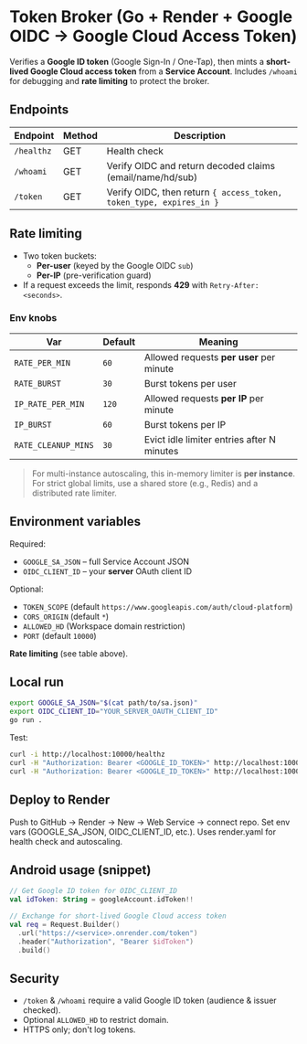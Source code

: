 # Token Broker (Go + Render + Google OIDC → Google Cloud Access Token)

Verifies a **Google ID token** (Google Sign-In / One-Tap), then mints a **short-lived Google Cloud access token** from a **Service Account**.
Includes `/whoami` for debugging and **rate limiting** to protect the broker.

## Endpoints

| Endpoint  | Method | Description |
|-----------|--------|-------------|
| `/healthz` | GET   | Health check |
| `/whoami`  | GET   | Verify OIDC and return decoded claims (email/name/hd/sub) |
| `/token`   | GET   | Verify OIDC, then return `{ access_token, token_type, expires_in }` |

## Rate limiting

- Two token buckets:
  - **Per-user** (keyed by the Google OIDC `sub`)
  - **Per-IP** (pre-verification guard)
- If a request exceeds the limit, responds **429** with `Retry-After: <seconds>`.

### Env knobs

| Var | Default | Meaning |
|-----|---------|---------|
| `RATE_PER_MIN` | `60` | Allowed requests **per user** per minute |
| `RATE_BURST` | `30` | Burst tokens per user |
| `IP_RATE_PER_MIN` | `120` | Allowed requests **per IP** per minute |
| `IP_BURST` | `60` | Burst tokens per IP |
| `RATE_CLEANUP_MINS` | `30` | Evict idle limiter entries after N minutes |

> For multi-instance autoscaling, this in-memory limiter is **per instance**. For strict global limits, use a shared store (e.g., Redis) and a distributed rate limiter.

## Environment variables

Required:
- `GOOGLE_SA_JSON` – full Service Account JSON
- `OIDC_CLIENT_ID` – your **server** OAuth client ID

Optional:
- `TOKEN_SCOPE` (default `https://www.googleapis.com/auth/cloud-platform`)
- `CORS_ORIGIN` (default `*`)
- `ALLOWED_HD` (Workspace domain restriction)
- `PORT` (default `10000`)

**Rate limiting** (see table above).

## Local run

```bash
export GOOGLE_SA_JSON="$(cat path/to/sa.json)"
export OIDC_CLIENT_ID="YOUR_SERVER_OAUTH_CLIENT_ID"
go run .
```

Test:
```bash
curl -i http://localhost:10000/healthz
curl -H "Authorization: Bearer <GOOGLE_ID_TOKEN>" http://localhost:10000/whoami
curl -H "Authorization: Bearer <GOOGLE_ID_TOKEN>" http://localhost:10000/token
```

## Deploy to Render

Push to GitHub → Render → New → Web Service → connect repo.
Set env vars (GOOGLE_SA_JSON, OIDC_CLIENT_ID, etc.).
Uses render.yaml for health check and autoscaling.

## Android usage (snippet)

```kotlin
// Get Google ID token for OIDC_CLIENT_ID
val idToken: String = googleAccount.idToken!!

// Exchange for short-lived Google Cloud access token
val req = Request.Builder()
  .url("https://<service>.onrender.com/token")
  .header("Authorization", "Bearer $idToken")
  .build()
```

## Security

- `/token` & `/whoami` require a valid Google ID token (audience & issuer checked).
- Optional `ALLOWED_HD` to restrict domain.
- HTTPS only; don't log tokens.
